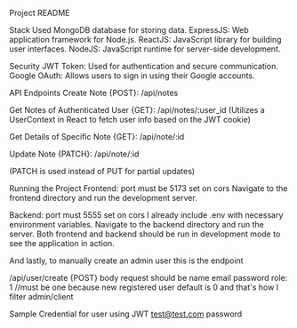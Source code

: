 Project README


Stack Used
MongoDB database for storing data.
ExpressJS: Web application framework for Node.js.
ReactJS: JavaScript library for building user interfaces.
NodeJS: JavaScript runtime for server-side development.


Security
JWT Token: Used for authentication and secure communication.
Google OAuth: Allows users to sign in using their Google accounts.



API Endpoints
Create Note {POST}: /api/notes

Get Notes of Authenticated User {GET}: /api/notes/:user_id
(Utilizes a UserContext in React to fetch user info based on the JWT cookie)

Get Details of Specific Note {GET}: /api/note/:id

Update Note {PATCH}: /api/note/:id

(PATCH is used instead of PUT for partial updates)



Running the Project
Frontend: port must be 5173 set on cors
Navigate to the frontend directory and run the development server.


Backend: port must 5555 set on cors
I already include .env with necessary environment variables.
Navigate to the backend directory and run the server.
Both frontend and backend should be run in development mode to see the application in action.


And lastly, to manually create an admin user this is the endpoint

/api/user/create  {POST}
body request should be
name
email
password
role: 1 //must be one because new registered user default is 0 and that's how I filter admin/client

Sample Credential for user using JWT
test@test.com
password

